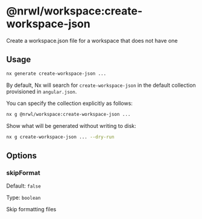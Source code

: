 # @nrwl/workspace:create-workspace-json

Create a workspace.json file for a workspace that does not have one

## Usage

```bash
nx generate create-workspace-json ...
```

By default, Nx will search for `create-workspace-json` in the default collection provisioned in `angular.json`.

You can specify the collection explicitly as follows:

```bash
nx g @nrwl/workspace:create-workspace-json ...
```

Show what will be generated without writing to disk:

```bash
nx g create-workspace-json ... --dry-run
```

## Options

### skipFormat

Default: `false`

Type: `boolean`

Skip formatting files
